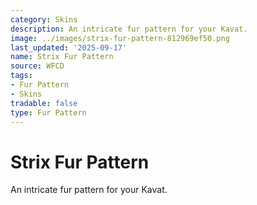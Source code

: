 ```yaml
---
category: Skins
description: An intricate fur pattern for your Kavat.
image: ../images/strix-fur-pattern-812969ef50.png
last_updated: '2025-09-17'
name: Strix Fur Pattern
source: WFCD
tags:
- Fur Pattern
- Skins
tradable: false
type: Fur Pattern
---
```


# Strix Fur Pattern

An intricate fur pattern for your Kavat.


